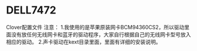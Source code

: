 # DELL7472

Clover配置文件
注意：
1.我使用的是苹果原装网卡BCM94360CS2，所以驱动里面没有放任何无线网卡和蓝牙的驱动程序，大家自行根据自己的无线网卡型号放入相应的驱动。
2.声卡驱动在kext目录里面，里面有详细的安装说明。
